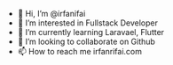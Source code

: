 - 👋 Hi, I’m @irfanifai
- 👀 I’m interested in Fullstack Developer
- 🌱 I’m currently learning Laravael, Flutter
- 💞️ I’m looking to collaborate on Github
- 📫 How to reach me irfanrifai.com

<!---
irfanifai/irfanifai is a ✨ special ✨ repository because its `README.md` (this file) appears on your GitHub profile.
You can click the Preview link to take a look at your changes.
--->
